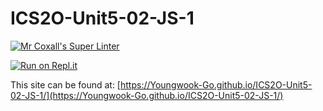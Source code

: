 # ICS2O-Unit5-02-JS-1

[![Mr Coxall's Super Linter](https://github.com/Youngwook-Go/ICS2O-Unit5-02-JS-1/workflows/Mr%20Coxall's%20Super%20Linter/badge.svg)](https://github.com/Youngwook-Go/ICS2O-Unit5-02-JS-1/actions)

[![Run on Repl.it](https://repl.it/badge/github/Youngwook-Go/ICS2O-Unit5-02-JS-1)](https://repl.it/github/Youngwook-Go/ICS2O-Unit5-02-JS-1)

This site can be found at: [https://Youngwook-Go.github.io/ICS2O-Unit5-02-JS-1/](https://Youngwook-Go.github.io/ICS2O-Unit5-02-JS-1/)
